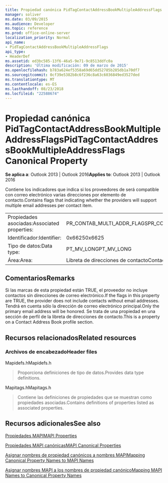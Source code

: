 ```yaml
---
title: Propiedad canónica PidTagContactAddressBookMultipleAddressFlags
manager: soliver
ms.date: 03/09/2015
ms.audience: Developer
ms.topic: reference
ms.prod: office-online-server
localization_priority: Normal
api_name:
- PidTagContactAddressBookMultipleAddressFlags
api_type:
- HeaderDef
ms.assetid: ed3bc585-13f6-46a5-9e71-9c8513ddfc0a
description: 'Última modificación: 09 de marzo de 2015'
ms.openlocfilehash: b783a624ef5358a69d65dd52785b285db1a70df7
ms.sourcegitcommit: 0cf39e5382b8c6f236c8a63c6036849ed3527ded
ms.translationtype: MT
ms.contentlocale: es-ES
ms.lasthandoff: 08/23/2018
ms.locfileid: "22588674"
---
```

# <a name="pidtagcontactaddressbookmultipleaddressflags-canonical-property"></a><span data-ttu-id="57296-103">Propiedad canónica PidTagContactAddressBookMultipleAddressFlags</span><span class="sxs-lookup"><span data-stu-id="57296-103">PidTagContactAddressBookMultipleAddressFlags Canonical Property</span></span>

  
  
<span data-ttu-id="57296-104">**Se aplica a**: Outlook 2013 | Outlook 2016</span><span class="sxs-lookup"><span data-stu-id="57296-104">**Applies to**: Outlook 2013 | Outlook 2016</span></span> 
  
<span data-ttu-id="57296-105">Contiene los indicadores que indica si los proveedores de será compatible con correo electrónico varias direcciones por elemento de contacto.</span><span class="sxs-lookup"><span data-stu-id="57296-105">Contains flags that indicating whether the providers will support multiple email addresses per contact item.</span></span>
  
|||
|:-----|:-----|
|<span data-ttu-id="57296-106">Propiedades asociadas:</span><span class="sxs-lookup"><span data-stu-id="57296-106">Associated properties:</span></span>  <br/> |<span data-ttu-id="57296-107">PR_CONTAB_MULTI_ADDR_FLAGS</span><span class="sxs-lookup"><span data-stu-id="57296-107">PR_CONTAB_MULTI_ADDR_FLAGS</span></span>  <br/> |
|<span data-ttu-id="57296-108">Identificador:</span><span class="sxs-lookup"><span data-stu-id="57296-108">Identifier:</span></span>  <br/> |<span data-ttu-id="57296-109">0x6625</span><span class="sxs-lookup"><span data-stu-id="57296-109">0x6625</span></span>  <br/> |
|<span data-ttu-id="57296-110">Tipo de datos:</span><span class="sxs-lookup"><span data-stu-id="57296-110">Data type:</span></span>  <br/> |<span data-ttu-id="57296-111">PT_MV_LONG</span><span class="sxs-lookup"><span data-stu-id="57296-111">PT_MV_LONG</span></span>  <br/> |
|<span data-ttu-id="57296-112">Área:</span><span class="sxs-lookup"><span data-stu-id="57296-112">Area:</span></span>  <br/> |<span data-ttu-id="57296-113">Libreta de direcciones de contacto</span><span class="sxs-lookup"><span data-stu-id="57296-113">Contact address book</span></span>  <br/> |
   
## <a name="remarks"></a><span data-ttu-id="57296-114">Comentarios</span><span class="sxs-lookup"><span data-stu-id="57296-114">Remarks</span></span>

<span data-ttu-id="57296-115">Si las marcas de esta propiedad están TRUE, el proveedor no incluye contactos sin direcciones de correo electrónico.</span><span class="sxs-lookup"><span data-stu-id="57296-115">If the flags in this property are TRUE, the provider does not include contacts without email addresses.</span></span> <span data-ttu-id="57296-116">Tendrá en cuenta sólo la dirección de correo electrónico principal.</span><span class="sxs-lookup"><span data-stu-id="57296-116">Only the primary email address will be honored.</span></span> <span data-ttu-id="57296-117">Se trata de una propiedad en una sección de perfil de la libreta de direcciones de contacto.</span><span class="sxs-lookup"><span data-stu-id="57296-117">This is a property on a Contact Address Book profile section.</span></span>
  
## <a name="related-resources"></a><span data-ttu-id="57296-118">Recursos relacionados</span><span class="sxs-lookup"><span data-stu-id="57296-118">Related resources</span></span>

### <a name="header-files"></a><span data-ttu-id="57296-119">Archivos de encabezado</span><span class="sxs-lookup"><span data-stu-id="57296-119">Header files</span></span>

<span data-ttu-id="57296-120">Mapidefs.h</span><span class="sxs-lookup"><span data-stu-id="57296-120">Mapidefs.h</span></span>
  
> <span data-ttu-id="57296-121">Proporciona definiciones de tipo de datos.</span><span class="sxs-lookup"><span data-stu-id="57296-121">Provides data type definitions.</span></span>
    
<span data-ttu-id="57296-122">Mapitags.h</span><span class="sxs-lookup"><span data-stu-id="57296-122">Mapitags.h</span></span>
  
> <span data-ttu-id="57296-123">Contiene las definiciones de propiedades que se muestran como propiedades asociadas.</span><span class="sxs-lookup"><span data-stu-id="57296-123">Contains definitions of properties listed as associated properties.</span></span>
    
## <a name="see-also"></a><span data-ttu-id="57296-124">Recursos adicionales</span><span class="sxs-lookup"><span data-stu-id="57296-124">See also</span></span>



[<span data-ttu-id="57296-125">Propiedades MAPI</span><span class="sxs-lookup"><span data-stu-id="57296-125">MAPI Properties</span></span>](mapi-properties.md)
  
[<span data-ttu-id="57296-126">Propiedades MAPI canónicas</span><span class="sxs-lookup"><span data-stu-id="57296-126">MAPI Canonical Properties</span></span>](mapi-canonical-properties.md)
  
[<span data-ttu-id="57296-127">Asignar nombres de propiedad canónicos a nombres MAPI</span><span class="sxs-lookup"><span data-stu-id="57296-127">Mapping Canonical Property Names to MAPI Names</span></span>](mapping-canonical-property-names-to-mapi-names.md)
  
[<span data-ttu-id="57296-128">Asignar nombres MAPI a los nombres de propiedad canónico</span><span class="sxs-lookup"><span data-stu-id="57296-128">Mapping MAPI Names to Canonical Property Names</span></span>](mapping-mapi-names-to-canonical-property-names.md)

